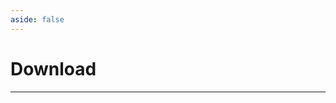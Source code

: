 ```yaml
---
aside: false
---
```


<script setup>
    // import BuildHistory from './BuildHistory.vue'
import DownloadPage from './DownloadPage.vue'
</script>

# Download
<hr>

<ClientOnly>
    <DownloadPage/>
</ClientOnly>